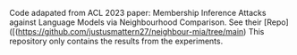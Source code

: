 Code adapated from ACL 2023 paper: Membership Inference Attacks against Language Models via Neighbourhood Comparison. See their [Repo]([(https://github.com/justusmattern27/neighbour-mia/tree/main)
This repository only contains the results from the experiments.






